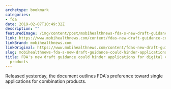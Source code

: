 ```yaml
---
archetype: bookmark
categories:
- fda
date: 2019-02-07T10:49:32Z
description: ""
featuredImage: /img/content/post/mobihealthnews-fda-s-new-draft-guidance-could-hinder-applications-for-digital-combination-products.jpg
link: https://www.mobihealthnews.com/content/fdas-new-draft-guidance-could-hinder-applications-digital-combination-products
linkBrand: mobihealthnews.com
linkOriginal: https://www.mobihealthnews.com/content/fdas-new-draft-guidance-could-hinder-applications-digital-combination-products
slug: mobihealthnews-fda-s-new-draft-guidance-could-hinder-applications-for-digital-combination-products
title: FDA's new draft guidance could hinder applications for digital combination
  products
---
```

Released yesterday, the document outlines FDA's preference toward single applications for combination products.